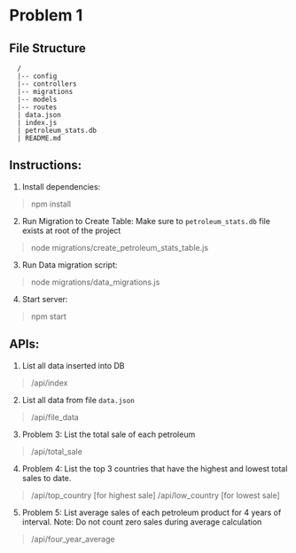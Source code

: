 # Problem 1

## File Structure

```
  /
  |-- config
  |-- controllers
  |-- migrations
  |-- models
  |-- routes
  | data.json
  | index.js
  | petroleum_stats.db
  | README.md
```

## Instructions:

1. Install dependencies:

> npm install

2. Run Migration to Create Table:
   Make sure to `petroleum_stats.db` file exists at root of the project

> node migrations/create_petroleum_stats_table.js

3. Run Data migration script:

> node migrations/data_migrations.js

4. Start server:

> npm start

## APIs:

1. List all data inserted into DB

> /api/index

2. List all data from file `data.json`

> /api/file_data

3. Problem 3: List the total sale of each petroleum

> /api/total_sale

4. Problem 4: List the top 3 countries that have the highest and lowest total sales to date.

> /api/top_country [for highest sale]
> /api/low_country [for lowest sale]

5. Problem 5: List average sales of each petroleum product for 4 years of interval. Note: Do not count zero sales during average calculation

> /api/four_year_average
